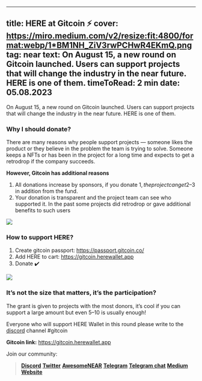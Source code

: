 -----
title: HERE at Gitcoin ⚡️
cover: https://miro.medium.com/v2/resize:fit:4800/format:webp/1*BM1NH_ZiV3rwPCHwR4EKmQ.png
tag: near
text: On August 15, a new round on Gitcoin launched. Users can support projects that will change the industry in the near future. HERE is one of them.
timeToRead: 2 min
date: 05.08.2023
-----


On August 15, a new round on Gitcoin launched. Users can support projects that will change the industry in the near future. HERE is one of them.

### Why I should donate?

There are many reasons why people support projects — someone likes the product or they believe in the problem the team is trying to solve. Someone keeps a NFTs or has been in the project for a long time and expects to get a retrodrop if the company succeeds.

**However, Gitcoin has additional reasons**

1. All donations increase by sponsors, if you donate 1$, the project can get 2–3$ in addition from the fund.
2. Your donation is transparent and the project team can see who supported it. In the past some projects did retrodrop or gave additional benefits to such users

![](https://miro.medium.com/v2/resize:fit:4800/format:webp/1*BM1NH_ZiV3rwPCHwR4EKmQ.png)

### How to support HERE?

1. Create gitcoin passport: https://passport.gitcoin.co/
2. Add HERE to cart: https://gitcoin.herewallet.app
3. Donate ✔️

![](https://miro.medium.com/v2/resize:fit:4800/format:webp/1*BMwr-R4OhYfAoLD27xcBRA.jpeg)

### It’s not the size that matters, it’s the participation?

The grant is given to projects with the most donors, it’s cool if you can support a large amount but even $5–10$ is usually enough!

Everyone who will support HERE Wallet in this round please write to the [discord](https://dd.herewallet.app) channel #gitcoin


**Gitcoin link:** https://gitcoin.herewallet.app

Join our community:
> [**Discord**](https://discord.gg/AfB5cvtFXH)
> [**Twitter**](https://twitter.com/here_wallet)
> [**AwesomeNEAR**](https://awesomenear.com/here-wallet)
> [**Telegram**](https://t.me/herewallet)
> [**Telegram chat**](https://t.me/herewalletchat)
> [**Medium**](https://medium.com/@nearhere)
> [**Website**](https://herewallet.app/)
